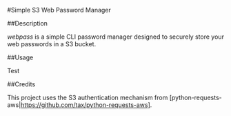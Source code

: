 #Simple S3 Web Password Manager 

##Description

*webpass* is a simple CLI password manager designed to securely store your web
passwords in a S3 bucket.

##Usage

Test

##Credits

This project uses the S3 authentication mechanism from [python-requests-aws|https://github.com/tax/python-requests-aws].
